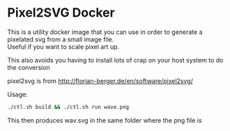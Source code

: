 Pixel2SVG Docker
================

This is a utility docker image that you can use in order to generate a pixelated svg from a small image file.  
Useful if you want to scale pixel art up.

This also avoids you having to install lots of crap on your host system to do the conversion

pixel2svg is from http://florian-berger.de/en/software/pixel2svg/

Usage:
```bash
./ctl.sh build && ./ctl.sh run wave.png
```

This then produces wav.svg in the same folder where the png file is